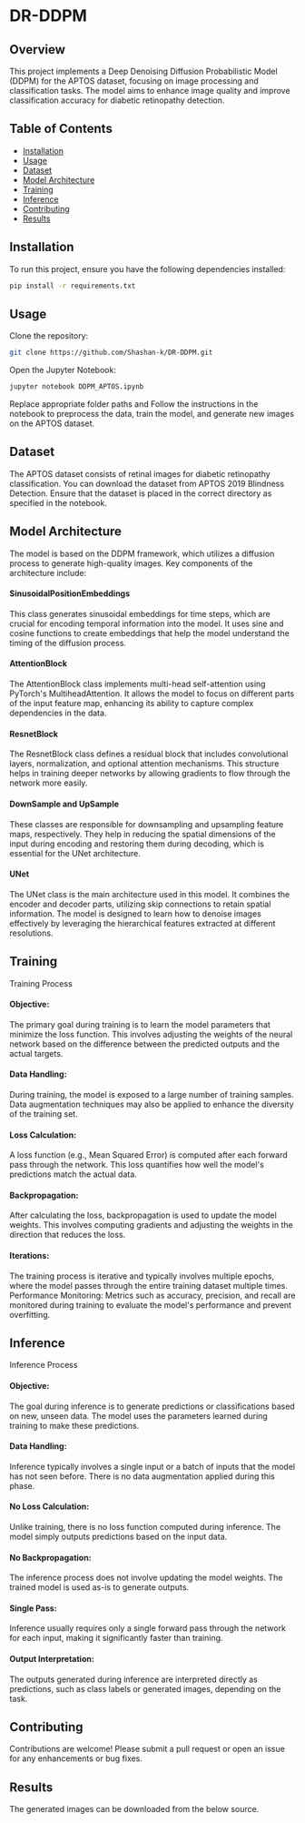 # DR-DDPM

## Overview

This project implements a Deep Denoising Diffusion Probabilistic Model (DDPM) for the APTOS dataset, focusing on image processing and classification tasks. The model aims to enhance image quality and improve classification accuracy for diabetic retinopathy detection.

## Table of Contents

- [Installation](#installation)
- [Usage](#usage)
- [Dataset](#dataset)
- [Model Architecture](#model-architecture)
- [Training](#training)
- [Inference](#inference)
- [Contributing](#contributing)
- [Results](#results)

## Installation

To run this project, ensure you have the following dependencies installed:

```bash
pip install -r requirements.txt
```

## Usage

Clone the repository:
```bash
git clone https://github.com/Shashan-k/DR-DDPM.git
```

Open the Jupyter Notebook:
```bash
jupyter notebook DDPM_APTOS.ipynb
```

Replace appropriate folder paths
and
Follow the instructions in the notebook to preprocess the data, train the model, and generate new images on the APTOS dataset.

## Dataset
The APTOS dataset consists of retinal images for diabetic retinopathy classification. You can download the dataset from APTOS 2019 Blindness Detection.
Ensure that the dataset is placed in the correct directory as specified in the notebook.

## Model Architecture
The model is based on the DDPM framework, which utilizes a diffusion process to generate high-quality images. Key components of the architecture include:
#### SinusoidalPositionEmbeddings
This class generates sinusoidal embeddings for time steps, which are crucial for encoding temporal information into the model. It uses sine and cosine functions to create embeddings that help the model understand the timing of the diffusion process.
#### AttentionBlock
The AttentionBlock class implements multi-head self-attention using PyTorch's MultiheadAttention. It allows the model to focus on different parts of the input feature map, enhancing its ability to capture complex dependencies in the data.
#### ResnetBlock
The ResnetBlock class defines a residual block that includes convolutional layers, normalization, and optional attention mechanisms. This structure helps in training deeper networks by allowing gradients to flow through the network more easily.
#### DownSample and UpSample
These classes are responsible for downsampling and upsampling feature maps, respectively. They help in reducing the spatial dimensions of the input during encoding and restoring them during decoding, which is essential for the UNet architecture.
#### UNet
The UNet class is the main architecture used in this model. It combines the encoder and decoder parts, utilizing skip connections to retain spatial information. The model is designed to learn how to denoise images effectively by leveraging the hierarchical features extracted at different resolutions.

## Training
Training Process
#### Objective: 
The primary goal during training is to learn the model parameters that minimize the loss function. This involves adjusting the weights of the neural network based on the difference between the predicted outputs and the actual targets.
#### Data Handling: 
During training, the model is exposed to a large number of training samples. Data augmentation techniques may also be applied to enhance the diversity of the training set.
#### Loss Calculation: 
A loss function (e.g., Mean Squared Error) is computed after each forward pass through the network. This loss quantifies how well the model's predictions match the actual data.
#### Backpropagation: 
After calculating the loss, backpropagation is used to update the model weights. This involves computing gradients and adjusting the weights in the direction that reduces the loss.
#### Iterations: 
The training process is iterative and typically involves multiple epochs, where the model passes through the entire training dataset multiple times.
Performance Monitoring: Metrics such as accuracy, precision, and recall are monitored during training to evaluate the model's performance and prevent overfitting.

## Inference
Inference Process
#### Objective: 
The goal during inference is to generate predictions or classifications based on new, unseen data. The model uses the parameters learned during training to make these predictions.
#### Data Handling: 
Inference typically involves a single input or a batch of inputs that the model has not seen before. There is no data augmentation applied during this phase.
#### No Loss Calculation: 
Unlike training, there is no loss function computed during inference. The model simply outputs predictions based on the input data.
#### No Backpropagation: 
The inference process does not involve updating the model weights. The trained model is used as-is to generate outputs.
#### Single Pass: 
Inference usually requires only a single forward pass through the network for each input, making it significantly faster than training.
#### Output Interpretation: 
The outputs generated during inference are interpreted directly as predictions, such as class labels or generated images, depending on the task.

## Contributing
Contributions are welcome! Please submit a pull request or open an issue for any enhancements or bug fixes.

## Results
The generated images can be downloaded from the below source.
